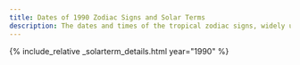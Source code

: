 ```yaml
---
title: Dates of 1990 Zodiac Signs and Solar Terms
description: The dates and times of the tropical zodiac signs, widely used in western astrology, and solar terms of year 1990
---
```

{% include_relative _solarterm_details.html year="1990" %}
